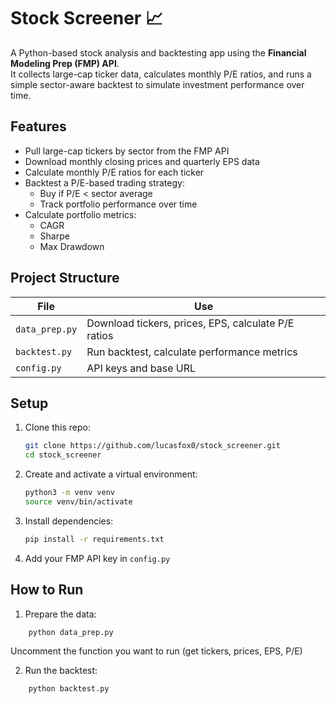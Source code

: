 # Stock Screener 📈

A Python-based stock analysis and backtesting app using the **Financial Modeling Prep (FMP) API**.  
It collects large-cap ticker data, calculates monthly P/E ratios, and runs a simple sector-aware backtest to simulate investment performance over time.

## Features
- Pull large-cap tickers by sector from the FMP API
- Download monthly closing prices and quarterly EPS data
- Calculate monthly P/E ratios for each ticker
- Backtest a P/E-based trading strategy:
	- Buy if P/E < sector average
	- Track portfolio performance over time
- Calculate portfolio metrics:
	- CAGR
	- Sharpe
	- Max Drawdown

## Project Structure

| File           | Use                                                 |
| -------------- | --------------------------------------------------- |
| `data_prep.py` | Download tickers, prices, EPS, calculate P/E ratios |
| `backtest.py`  | Run backtest, calculate performance metrics         |
| `config.py`    | API keys and base URL                               |

## Setup

1. Clone this repo:

    ```bash
    git clone https://github.com/lucasfox0/stock_screener.git
    cd stock_screener
    ```

2. Create and activate a virtual environment:

    ```bash
    python3 -m venv venv
    source venv/bin/activate
    ```

3. Install dependencies:

    ```bash
    pip install -r requirements.txt
    ```

4. Add your FMP API key in `config.py`

## How to Run

1. Prepare the data:
```bash
	python data_prep.py
```
Uncomment the function you want to run (get tickers, prices, EPS, P/E)

2. Run the backtest:
```bash
	python backtest.py
```
